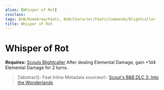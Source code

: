 ```yaml
---
alias: [Whisper of Rot]
cssclass: 
tags: BnB/Homebrew/Feats, BnB/Character/Feats/Commando/Blightcaller
title: Whisper of Rot
---
```


# Whisper of Rot
***Requires:*** [Scouts Blightcaller](Scouts%20Blightcaller.md)
After dealing Elemental Damage, gain +1d4 Elemental Damage for 2 turns.

> [!abstract]- Feat Inline Metadata
> sourceurl:: [Scout's B&B DLC 3: Into the Wonderlands](https://docs.google.com/document/d/1MLOgrWwcLNTnP9PuXrKiLImy7SUh4hXO8arVUAlmdp0/edit)

